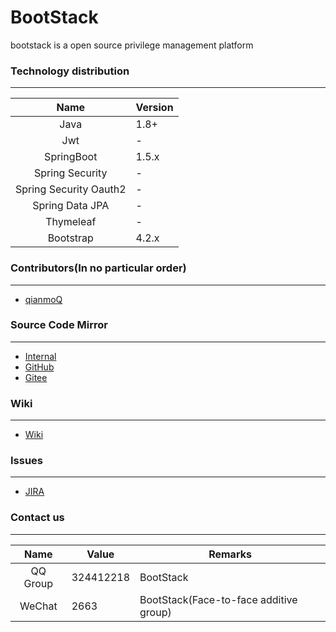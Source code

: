 # BootStack

bootstack is a open source privilege management platform

### Technology distribution
    
---

|Name|Version|
|:---:|---|
|Java|1.8+|
|Jwt|-|
|SpringBoot|1.5.x|
|Spring Security|-|
|Spring Security Oauth2|-|
|Spring Data JPA|-|
|Thymeleaf|-|
|Bootstrap|4.2.x|

### Contributors(In no particular order)

---

- [qianmoQ](https://github.com/qianmoQ)

### Source Code Mirror

---

- [Internal](https://git.edurt.com/SpringStack/bootstack.git)
- [GitHub](https://github.com/springstack/bootstack.git)
- [Gitee](https://gitee.com/Spring-Stack/bootstack.git)

### Wiki

---

- [Wiki](http://wiki.ttxit.com/display/bootstack)

### Issues

---

- [JIRA](http://jira.ttxit.com/projects/BOOTSTACK)

### Contact us
    
---

|Name|Value|Remarks|
|:---:|---|---|
|QQ Group|324412218|BootStack|
|WeChat|2663|BootStack(Face-to-face additive group)|